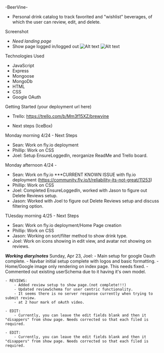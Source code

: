-BeerVine-
- Personal drink catalog to track favorited and "wishlist" beverages, of which the user can review, edit, and delete.


Screenshot
- *Need landing page*
- Show page logged in/logged out
![Alt text](../../../Screenshot%202023-04-24%20at%2012.09.58%20PM.png)
![Alt text](../../../Screenshot%202023-04-24%20at%2012.11.03%20PM.png)


Technologies Used
- JavaScript
- Express
- Mongoose
- MongoDb
- HTML
- CSS
- Google OAuth


Getting Started
(your deployment url here)
- Trello: https://trello.com/b/Mm3f15XZ/brewvine


- Next steps (IceBox)

Monday morning 4/24 - Next Steps
- Sean: Work on fly.io deployment
- Phillip: Work on CSS
- Joel: Setup EnsureLoggedIn, reorganize ReadMe and Trello board.

Monday afternoon 4/24 -
- Sean: Work on fly.io ***CURRENT KNOWN ISSUE with fly.io deployment (https://community.fly.io/t/reliability-its-not-great/11253)
- Phillip: Work on CSS
- Joel: Completed EnsureLoggedIn, worked with Jason to figure out Delete Reviews setup.
- Jason: Worked with Joel to figure out Delete Reviews setup and discuss filtering option.

TUesday morning 4/25 - Next Steps
- Sean: Work on fly.io deployment/Home Page creation
- Phillip: Work on CSS
- Jason: Working on sort/filter method to show drink type.
- Joel: Work on icons showing in edit view, and avatar not showing on reviews.








***Working diary/notes***
Sunday, Apr 23, Joel:
    - Main setup for google Oauth complete. 
    - Navbar initial setup complete with logos and basic formatting.
        - Home/Google image only rendering on index page. This needs fixed.
    - Commented out existing userSchema due to it having it's own model.

    - REVIEWS:
        - Added review setup to show page.(not complete!!!)
        - Updated reviewSchema for user centric functionality.
        - It seems there is no server response currently when trying to submit review.
        - at 2 hour mark of oAuth video.

    - EDIT:
        - Currently, you can leave the edit fields blank and then it "disappers" from show page. Needs corrected so that each filed is required.

    - EDIT:
        - Currently, you can leave the edit fields blank and then it "disappers" from show page. Needs corrected so that each filed is required.